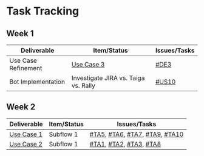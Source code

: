 # Task Tracking

## Week 1
Deliverable | Item/Status | Issues/Tasks
---|---|---
Use Case Refinement | [Use Case 3](https://github.ncsu.edu/oachary/CSC-510-Project/blob/master/Design/Design.md#use-case-3-backlog-grooming) | [#DE3](https://rally1.rallydev.com/#/165079587024ud/detail/defect/165459751216)
Bot Implementation | Investigate JIRA vs. Taiga vs. Rally | [#US10](https://rally1.rallydev.com/#/165079587024ud/detail/userstory/165465912252)


## Week 2
Deliverable | Item/Status | Issues/Tasks
---|---|---
[Use Case 1](https://github.ncsu.edu/oachary/CSC-510-Project/blob/master/Design/Design.md#use-case-1-story-assignment) | Subflow 1 | [#TA5](https://rally1.rallydev.com/#/165079587024ud/detail/task/165504558388), [#TA6](https://rally1.rallydev.com/#/165079587024ud/detail/task/165505338264), [#TA7](https://rally1.rallydev.com/#/165079587024ud/detail/task/165505339096), [#TA9](https://rally1.rallydev.com/#/165079587024ud/detail/task/165505359920), [#TA10](https://rally1.rallydev.com/#/165079587024ud/detail/task/165505360112)
[Use Case 2](https://github.ncsu.edu/oachary/CSC-510-Project/blob/master/Design/Design.md#use-case-2-status-updating) | Subflow 1 | [#TA1](https://rally1.rallydev.com/#/165079587024d/detail/task/165500222216), [#TA2](https://rally1.rallydev.com/#/165079587024d/detail/task/165500224228), [#TA3](https://rally1.rallydev.com/#/165079587024d/detail/task/165500224860), [#TA8](https://rally1.rallydev.com/#/165079587024d/detail/task/165505347396)
